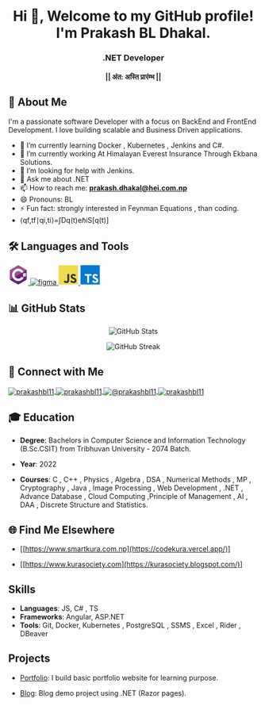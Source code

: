 <h1 align="center">Hi 👋, Welcome to my GitHub profile! I'm Prakash BL Dhakal.</h1>
<h3 align="center"> .NET Developer </h3>
<h4  align="center"><b></b>|| अंत: अस्ति प्रारंम्भ ||</h4>

## 💼 About Me

I'm a passionate software Developer with a focus on BackEnd and FrontEnd Development.
I love building scalable and Business Driven applications.

- 🌱 I’m currently learning Docker , Kubernetes , Jenkins and C#.
- 👯 I’m currently working At Himalayan Everest Insurance Through Ekbana Solutions.
- 🤔 I’m looking for help with Jenkins.
- 💬 Ask me about .NET
- 📫 How to reach me: **prakash.dhakal@hei.com.np**
- 😄 Pronouns: BL
- ⚡ Fun fact: strongly interested in Feynman Equations , than coding.
-  ⟨qf,tf∣qi,ti⟩=∫Dq(t)eℏiS[q(t)]

## 🛠️ Languages and Tools

<p align="left">
  <a href="https://www.w3schools.com/cs/" target="_blank" rel="noreferrer">
    <img src="https://raw.githubusercontent.com/devicons/devicon/master/icons/csharp/csharp-original.svg" alt="csharp" width="40" height="40"/>
  </a>
  <a href="https://www.figma.com/" target="_blank" rel="noreferrer">
    <img src="https://www.vectorlogo.zone/logos/figma/figma-icon.svg" alt="figma" width="40" height="40"/>
  </a>
  <a href="https://developer.mozilla.org/en-US/docs/Web/JavaScript" target="_blank" rel="noreferrer">
    <img src="https://raw.githubusercontent.com/devicons/devicon/master/icons/javascript/javascript-original.svg" alt="javascript" width="40" height="40"/>
  </a>
  <a href="https://www.typescriptlang.org/" target="_blank" rel="noreferrer">
    <img src="https://raw.githubusercontent.com/devicons/devicon/master/icons/typescript/typescript-original.svg" alt="typescript" width="40" height="40"/>
  </a>
</p>

## 📊 GitHub Stats

<p align="center">
  <img src="https://github-readme-stats.vercel.app/api?username=prakashbl11&show_icons=true&theme=dark&locale=en" alt="GitHub Stats" />
</p>
<p align="center">
  <img src="https://github-readme-streak-stats.herokuapp.com/?user=prakashbl11&theme=dark" alt="GitHub Streak" />
</p>


## 🔗 Connect with Me

<p align="left">
  <a href="https://twitter.com/prakashbl11" target="_blank">
    <img align="center" src="https://raw.githubusercontent.com/rahuldkjain/github-profile-readme-generator/master/src/images/icons/Social/twitter.svg" alt="prakashbl11" height="30" width="40" />
  </a>
  <a href="https://linkedin.com/in/prakashbl11/" target="_blank">
    <img align="center" src="https://raw.githubusercontent.com/rahuldkjain/github-profile-readme-generator/master/src/images/icons/Social/linked-in-alt.svg" alt="prakashbl11" height="30" width="40" />
  </a>
  <a href="https://medium.com/@prakashbl11" target="_blank">
    <img align="center" src="https://raw.githubusercontent.com/rahuldkjain/github-profile-readme-generator/master/src/images/icons/Social/medium.svg" alt="@prakashbl11" height="30" width="40" />
  </a>
  <a href="https://www.leetcode.com/prakashbl11" target="_blank">
    <img align="center" src="https://raw.githubusercontent.com/rahuldkjain/github-profile-readme-generator/master/src/images/icons/Social/leet-code.svg" alt="prakashbl11" height="30" width="40" />
  </a>
</p>


## 🎓 Education

- **Degree**: Bachelors in Computer Science and Information Technology (B.Sc.CSIT) from Tribhuvan University - 2074 Batch.
  
- **Year**: 2022
  
- **Courses**: C , C++ , Physics , Algebra , DSA , Numerical Methods , MP , Cryptography , Java , Image Processing , Web Development , .NET , Advance Database , Cloud Computing ,Principle of Management , AI , DAA , Discrete Structure and Statistics.

## 🌐 Find Me Elsewhere

- [[https://www.smartkura.com.np](https://codekura.vercel.app/)]

- [[https://www.kurasociety.com](https://kurasociety.blogspot.com/)]

## Skills

- **Languages**: JS, C# , TS
- **Frameworks**: Angular, ASP.NET
- **Tools**: Git, Docker, Kubernetes , PostgreSQL , SSMS , Excel , Rider , DBeaver

## Projects

- [Portfolio](https://github.com/prakashbl11/portfolio-basic): I build basic portfolio website for learning purpose.
  
- [Blog](https://github.com/prakashbl11/blog-basic): Blog demo project using .NET (Razor pages).



